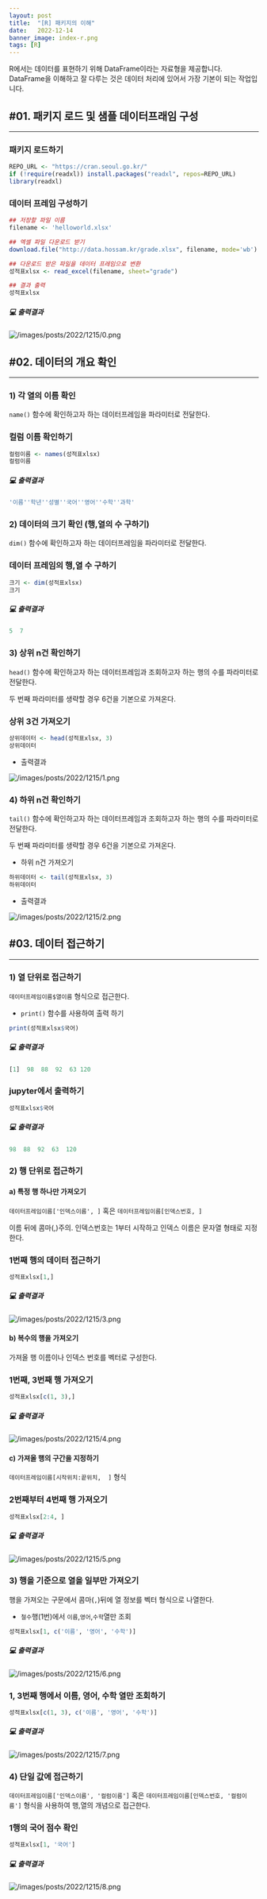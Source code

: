 ```yaml
---
layout: post
title:  "[R] 패키지의 이해"
date:   2022-12-14
banner_image: index-r.png
tags: [R]
---
```


R에서는 데이터를 표현하기 위해 DataFrame이라는 자료형을 제공합니다. DataFrame을 이해하고 잘 다루는 것은 데이터 처리에 있어서 가장 기본이 되는 작업입니다.

<!--more-->

## #01. 패키지 로드 및 샘플 데이터프래임 구성

---

### 패키지 로드하기

```r
REPO_URL <- "https://cran.seoul.go.kr/"
if (!require(readxl)) install.packages("readxl", repos=REPO_URL)
library(readxl)
```

### 데이터 프레임 구성하기

```r
## 저장할 파일 이름
filename <- 'helloworld.xlsx'

## 엑셀 파일 다운로드 받기
download.file("http://data.hossam.kr/grade.xlsx", filename, mode='wb')

## 다운로드 받은 파일을 데이터 프레임으로 변환
성적표xlsx <- read_excel(filename, sheet="grade")

## 결과 출력
성적표xlsx
```

##### 💻 출력결과

![/images/posts/2022/1215/0.png](/images/posts/2022/1215/0.png)


## #02. 데이터의 개요 확인

---

### 1) 각 열의 이름 확인

`name()` 함수에 확인하고자 하는 데이터프레임을 파라미터로 전달한다.

### 컬럼 이름 확인하기

```r
컬럼이름 <- names(성적표xlsx)
컬럼이름
```

##### 💻 출력결과

```r
'이름''학년''성별''국어''영어''수학''과학'
```


### 2) 데이터의 크기 확인 (행,열의 수 구하기)

`dim()` 함수에 확인하고자 하는 데이터프레임을 파라미터로 전달한다.

### 데이터 프레임의 행,열 수 구하기

```r
크기 <- dim(성적표xlsx)
크기
```

##### 💻 출력결과

```r
5  7
```


### 3) 상위 n건 확인하기

`head()` 함수에 확인하고자 하는 데이터프레임과 조회하고자 하는 행의 수를 파라미터로 전달한다.

두 번째 파라미터를 생략할 경우 6건을 기본으로 가져온다.

### 상위 3건 가져오기

```r
상위데이터 <- head(성적표xlsx, 3)
상위데이터
```

- 출력결과

![/images/posts/2022/1215/1.png](/images/posts/2022/1215/1.png)


### 4) 하위 n건 확인하기

`tail()` 함수에 확인하고자 하는 데이터프레임과 조회하고자 하는 행의 수를 파라미터로 전달한다.

두 번째 파라미터를 생략할 경우 6건을 기본으로 가져온다.

- 하위 n건 가져오기

```r
하위데이터 <- tail(성적표xlsx, 3)
하위데이터
```

- 출력결과

![/images/posts/2022/1215/2.png](/images/posts/2022/1215/2.png)


## #03. 데이터 접근하기

---

### 1) 열 단위로 접근하기

`데이터프레임이름$열이름` 형식으로 접근한다.

- `print()` 함수를 사용하여 출력 하기

```r
print(성적표xlsx$국어)
```

##### 💻 출력결과

```r
[1]  98  88  92  63 120
```

### jupyter에서 출력하기

```r
성적표xlsx$국어
```

##### 💻 출력결과

```r
98  88  92  63  120
```


### 2) 행 단위로 접근하기

#### a) 특정 행 하나만 가져오기

`데이터프레임이름['인덱스이름', ]` 혹은 `데이터프레임이름[인덱스번호, ]`

이름 뒤에 콤마(,)주의. 인덱스번호는 1부터 시작하고 인덱스 이름은 문자열 형태로 지정한다.

### 1번째 행의 데이터 접근하기

```r
성적표xlsx[1,]
```

##### 💻 출력결과

![/images/posts/2022/1215/3.png](/images/posts/2022/1215/3.png)


#### b) 복수의 행을 가져오기

가져올 행 이름이나 인덱스 번호를 벡터로 구성한다.

### 1번째, 3번째 행 가져오기

```r
성적표xlsx[c(1, 3),]
```

##### 💻 출력결과

![/images/posts/2022/1215/4.png](/images/posts/2022/1215/4.png)


#### c) 가져올 행의 구간을 지정하기

`데이터프레임이름[시작위치:끝위치,  ]` 형식

### 2번째부터 4번째 행 가져오기

```r
성적표xlsx[2:4, ]
```

##### 💻 출력결과

![/images/posts/2022/1215/5.png](/images/posts/2022/1215/5.png)


### 3) 행을 기준으로 열을 일부만 가져오기

행을 가져오는 구문에서 콤마(`,`)뒤에 열 정보를 벡터 형식으로 나열한다.

- `철수`행(1번)에서 `이름`,`영어`,`수학`열만 조회

```r
성적표xlsx[1, c('이름', '영어', '수학')]
```

##### 💻 출력결과

![/images/posts/2022/1215/6.png](/images/posts/2022/1215/6.png)

### 1, 3번째 행에서 이름, 영어, 수학 열만 조회하기

```r
성적표xlsx[c(1, 3), c('이름', '영어', '수학')]
```

##### 💻 출력결과

![/images/posts/2022/1215/7.png](/images/posts/2022/1215/7.png)


### 4) 단일 값에 접근하기

`데이터프레임이름['인덱스이름', '컬럼이름']` 혹은 `데이터프레임이름[인덱스번호, '컬럼이름']` 형식을 사용하여 행,열의 개념으로 접근한다.

### 1행의 국어 점수 확인

```r
성적표xlsx[1, '국어']
```

##### 💻 출력결과

![/images/posts/2022/1215/8.png](/images/posts/2022/1215/8.png)
